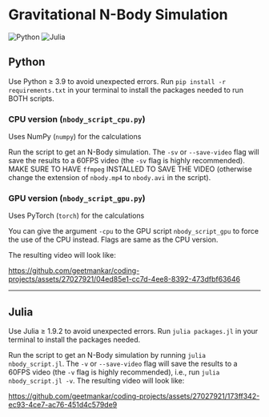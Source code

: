 # Gravitational N-Body Simulation
![Python](https://img.shields.io/badge/python-3670A0?style=for-the-badge&logo=python&logoColor=ffdd54)
![Julia](https://img.shields.io/badge/-Julia-9558B2?style=for-the-badge&logo=julia&logoColor=white)

## Python
Use Python $\geq$ 3.9 to avoid unexpected errors. Run `pip install -r requirements.txt` in your terminal to install the packages needed to run BOTH scripts.

### CPU version (`nbody_script_cpu.py`)

Uses NumPy (`numpy`) for the calculations

Run the script to get an N-Body simulation. The `-sv` or `--save-video` flag will save the results to a 60FPS video (the `-sv` flag is highly recommended). MAKE SURE TO HAVE `ffmpeg` INSTALLED TO SAVE THE VIDEO (otherwise change the extension of `nbody.mp4` to `nbody.avi` in the script).

### GPU version (`nbody_script_gpu.py`)

Uses PyTorch (`torch`) for the calculations

You can give the argument `-cpu` to the GPU script `nbody_script_gpu` to force the use of the CPU instead. Flags are same as the CPU version.

The resulting video will look like:



https://github.com/geetmankar/coding-projects/assets/27027921/04ed85e1-cc7d-4ee8-8392-473dfbf63646



---

## Julia
Use Julia $\geq$ 1.9.2 to avoid unexpected errors. Run `julia packages.jl` in your terminal to install the packages needed.

Run the script to get an N-Body simulation by running `julia nbody_script.jl`. The `-v` or `--save-video` flag will save the results to a 60FPS video (the `-v` flag is highly recommended), i.e., run `julia nbody_script.jl -v`. The resulting video will look like:

https://github.com/geetmankar/coding-projects/assets/27027921/173ff342-ec93-4ce7-ac76-451d4c579de9


